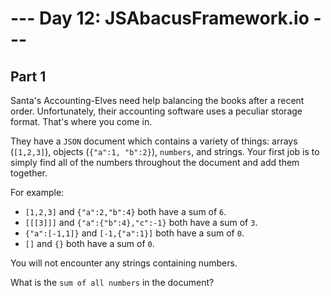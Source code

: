 # --- Day 12: JSAbacusFramework.io ---

## Part 1

Santa's Accounting-Elves need help balancing the books after a recent order. Unfortunately, their accounting software uses a peculiar storage format. That's where you come in.

They have a `JSON` document which contains a variety of things: arrays (`[1,2,3]`), objects (`{"a":1, "b":2}`), `numbers`, and strings. Your first job is to simply find all of the numbers throughout the document and add them together.

For example:

- `[1,2,3]` and `{"a":2,"b":4}` both have a sum of `6`.
- `[[[3]]]` and `{"a":{"b":4},"c":-1}` both have a sum of `3`.
- `{"a":[-1,1]}` and `[-1,{"a":1}]` both have a sum of `0`.
- `[]` and `{}` both have a sum of `0`.

You will not encounter any strings containing numbers.

What is the `sum of all numbers` in the document?
